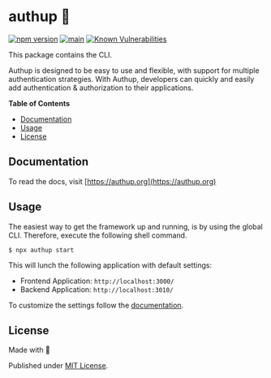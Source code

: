 # authup 💎

[![npm version](https://badge.fury.io/js/authup.svg)](https://badge.fury.io/js/authup)
[![main](https://github.com/Tada5hi/authup/actions/workflows/main.yml/badge.svg)](https://github.com/Tada5hi/authup/actions/workflows/main.yml)
[![Known Vulnerabilities](https://snyk.io/test/github/Tada5hi/authup/badge.svg)](https://snyk.io/test/github/Tada5hi/authup)

This package contains the CLI.

Authup is designed to be easy to use and flexible, with support for multiple authentication strategies.
With Authup, developers can quickly and easily add authentication & authorization to their applications.


**Table of Contents**

- [Documentation](#documentation)
- [Usage](#usage)
- [License](#license)

  
## Documentation

To read the docs, visit [https://authup.org](https://authup.org)

## Usage

The easiest way to get the framework up and running, is by using the global CLI.
Therefore, execute the following shell command.

```shell
$ npx authup start
```

This will lunch the following application with default settings:
- Frontend Application: `http://localhost:3000/`
- Backend Application: `http://localhost:3010/`

To customize the settings follow the [documentation](#documentation).

## License

Made with 💚

Published under [MIT License](./LICENSE).
